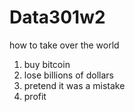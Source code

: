 # Data301w2

how to take over the world
1. buy bitcoin
2. lose billions of dollars
3. pretend it was a mistake
4. profit